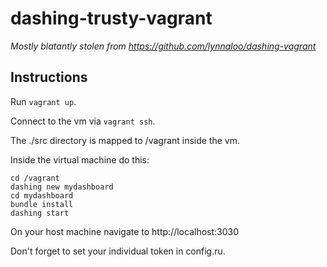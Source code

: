 # dashing-trusty-vagrant

*Mostly blatantly stolen from https://github.com/lynnaloo/dashing-vagrant*

## Instructions
Run ```vagrant up```.

Connect to the vm via ```vagrant ssh```.

The ./src directory is mapped to /vagrant inside the vm.

Inside the virtual machine do this:
```shell
cd /vagrant
dashing new mydashboard
cd mydashboard
bundle install
dashing start
```

On your host machine navigate to http://localhost:3030

Don't forget to set your individual token in config.ru.
